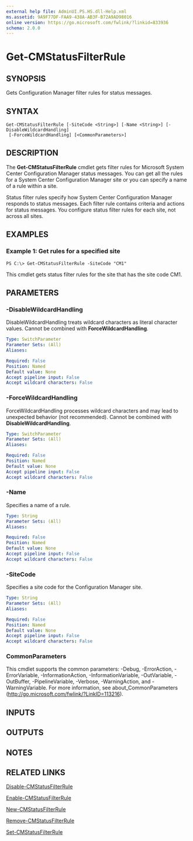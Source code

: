 ```yaml
---
external help file: AdminUI.PS.HS.dll-Help.xml
ms.assetid: 9A9F77DF-FAA9-438A-AB3F-B72A9AD98016
online version: https://go.microsoft.com/fwlink/?linkid=833936
schema: 2.0.0
---
```


# Get-CMStatusFilterRule

## SYNOPSIS
Gets Configuration Manager filter rules for status messages.

## SYNTAX

```
Get-CMStatusFilterRule [-SiteCode <String>] [-Name <String>] [-DisableWildcardHandling]
 [-ForceWildcardHandling] [<CommonParameters>]
```

## DESCRIPTION
The **Get-CMStatusFilterRule** cmdlet gets filter rules for Microsoft System Center Configuration Manager status messages.
You can get all the rules for a System Center Configuration Manager site or you can specify a name of a rule within a site.

Status filter rules specify how System Center Configuration Manager responds to status messages.
Each filter rule contains criteria and actions for status messages.
You configure status filter rules for each site, not across all sites.

## EXAMPLES

### Example 1: Get rules for a specified site
```
PS C:\> Get-CMStatusFilterRule -SiteCode "CM1"
```

This cmdlet gets status filter rules for the site that has the site code CM1.

## PARAMETERS

### -DisableWildcardHandling
DisableWildcardHandling treats wildcard characters as literal character values. Cannot be combined with **ForceWildcardHandling**.

```yaml
Type: SwitchParameter
Parameter Sets: (All)
Aliases: 

Required: False
Position: Named
Default value: None
Accept pipeline input: False
Accept wildcard characters: False
```

### -ForceWildcardHandling
ForceWildcardHandling processes wildcard characters and may lead to unexpected behavior (not recommended). Cannot be combined with **DisableWildcardHandling**.

```yaml
Type: SwitchParameter
Parameter Sets: (All)
Aliases: 

Required: False
Position: Named
Default value: None
Accept pipeline input: False
Accept wildcard characters: False
```

### -Name
Specifies a name of a rule.

```yaml
Type: String
Parameter Sets: (All)
Aliases: 

Required: False
Position: Named
Default value: None
Accept pipeline input: False
Accept wildcard characters: False
```

### -SiteCode
Specifies a site code for the Configuration Manager site.

```yaml
Type: String
Parameter Sets: (All)
Aliases: 

Required: False
Position: Named
Default value: None
Accept pipeline input: False
Accept wildcard characters: False
```

### CommonParameters
This cmdlet supports the common parameters: -Debug, -ErrorAction, -ErrorVariable, -InformationAction, -InformationVariable, -OutVariable, -OutBuffer, -PipelineVariable, -Verbose, -WarningAction, and -WarningVariable. For more information, see about_CommonParameters (http://go.microsoft.com/fwlink/?LinkID=113216).

## INPUTS

## OUTPUTS

## NOTES

## RELATED LINKS

[Disable-CMStatusFilterRule](Disable-CMStatusFilterRule.md)

[Enable-CMStatusFilterRule](Enable-CMStatusFilterRule.md)

[New-CMStatusFilterRule](New-CMStatusFilterRule.md)

[Remove-CMStatusFilterRule](Remove-CMStatusFilterRule.md)

[Set-CMStatusFilterRule](Set-CMStatusFilterRule.md)


